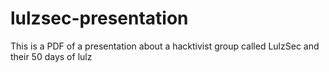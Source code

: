 # lulzsec-presentation
This is a PDF of a presentation about a hacktivist group called LulzSec and their 50 days of lulz

